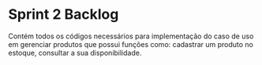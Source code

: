 # Sprint 2 Backlog
Contém todos os códigos necessários para implementação do caso de uso em gerenciar produtos que possui funções como: cadastrar um produto no estoque, consultar a sua disponibilidade.
